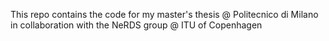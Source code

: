 This repo contains the code for my master's thesis @ Politecnico di Milano in collaboration with the NeRDS group @ ITU of Copenhagen

